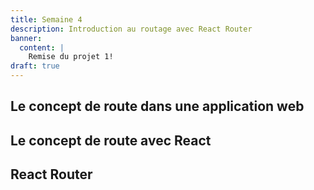```yaml
---
title: Semaine 4
description: Introduction au routage avec React Router
banner:
  content: |
    Remise du projet 1!
draft: true
---
```



## Le concept de route dans une application web

## Le concept de route avec React

## React Router